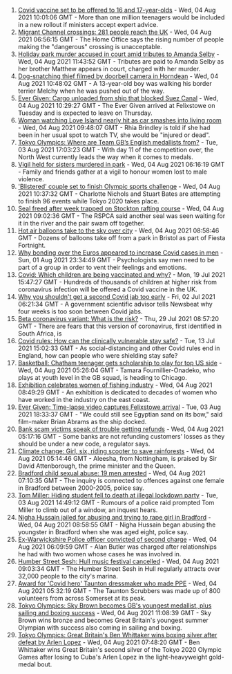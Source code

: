 1. [Covid vaccine set to be offered to 16 and 17-year-olds](https://www.bbc.co.uk/news/uk-58080232) - Wed, 04 Aug 2021 10:01:06 GMT - More than one million teenagers would be included in a new rollout if ministers accept expert advice.
2. [Migrant Channel crossings: 281 people reach the UK](https://www.bbc.co.uk/news/uk-england-kent-58083490) - Wed, 04 Aug 2021 06:56:15 GMT - The Home Office says the rising number of people making the "dangerous" crossing is unacceptable.
3. [Holiday park murder accused in court amid tributes to Amanda Selby](https://www.bbc.co.uk/news/uk-wales-58083395) - Wed, 04 Aug 2021 11:43:52 GMT - Tributes are paid to Amanda Selby as her brother Matthew appears in court, charged with her murder.
4. [Dog-snatching thief filmed by doorbell camera in Horndean](https://www.bbc.co.uk/news/uk-england-hampshire-58086838) - Wed, 04 Aug 2021 10:48:02 GMT - A 13-year-old boy was walking his border terrier Melchy when he was pushed out of the way.
5. [Ever Given: Cargo unloaded from ship that blocked Suez Canal](https://www.bbc.co.uk/news/uk-england-suffolk-58085950) - Wed, 04 Aug 2021 10:29:27 GMT - The Ever Given arrived at Felixstowe on Tuesday and is expected to leave on Thursday.
6. [Woman watching Love Island nearly hit as car smashes into living room](https://www.bbc.co.uk/news/uk-england-nottinghamshire-58086150) - Wed, 04 Aug 2021 09:48:07 GMT - Rhia Brindley is told if she had been in her usual spot to watch TV, she would be "injured or dead".
7. [Tokyo Olympics: Where are Team GB’s English medallists from?](https://www.bbc.co.uk/news/uk-england-58073305) - Tue, 03 Aug 2021 17:03:23 GMT - With day 11 of the competition over, the North West currently leads the way when it comes to medals.
8. [Vigil held for sisters murdered in park](https://www.bbc.co.uk/news/uk-england-london-58080643) - Wed, 04 Aug 2021 06:16:19 GMT - Family and friends gather at a vigil to honour women lost to male violence.
9. ['Blistered' couple set to finish Olympic sports challenge](https://www.bbc.co.uk/news/uk-england-bristol-58085668) - Wed, 04 Aug 2021 10:37:32 GMT - Charlotte Nichols and Stuart Bates are attempting to finish 96 events while Tokyo 2020 takes place.
10. [Seal freed after week trapped on Stockton rafting course](https://www.bbc.co.uk/news/uk-england-tees-58086090) - Wed, 04 Aug 2021 09:02:36 GMT - The RSPCA said another seal was seen waiting for it in the river and the pair swam off together.
11. [Hot air balloons take to the sky over city](https://www.bbc.co.uk/news/uk-england-bristol-58083380) - Wed, 04 Aug 2021 08:58:46 GMT - Dozens of balloons take off from a park in Bristol as part of Fiesta Fortnight.
12. [Why bonding over the Euros appeared to increase Covid cases in men](https://www.bbc.co.uk/news/health-58015593) - Sun, 01 Aug 2021 23:34:49 GMT - Psychologists say men need to be part of a group in order to vent their feelings and emotions.
13. [Covid: Which children are being vaccinated and why?](https://www.bbc.co.uk/news/health-57888429) - Mon, 19 Jul 2021 15:47:27 GMT - Hundreds of thousands of children at higher risk from coronavirus infection will be offered a Covid vaccine in the UK.
14. [Why you shouldn't get a second Covid jab too early](https://www.bbc.co.uk/news/newsbeat-57682233) - Fri, 02 Jul 2021 06:21:34 GMT - A government scientific advisor tells Newsbeat why four weeks is too soon between Covid jabs.
15. [Beta coronavirus variant: What is the risk?](https://www.bbc.co.uk/news/health-55534727) - Thu, 29 Jul 2021 08:57:20 GMT - There are fears that this version of coronavirus, first identified in South Africa, is
16. [Covid rules: How can the clinically vulnerable stay safe?](https://www.bbc.co.uk/news/health-51997151) - Tue, 13 Jul 2021 15:02:33 GMT - As social-distancing and other Covid rules end in England, how can people who were shielding stay safe?
17. [Basketball: Chatham teenager gets scholarship to play for top US side](https://www.bbc.co.uk/news/uk-england-kent-58074005) - Wed, 04 Aug 2021 05:26:04 GMT - Tamara Fournillier-Onadeko, who plays at youth level in the GB squad, is heading to Chicago.
18. [Exhibition celebrates women of fishing industry](https://www.bbc.co.uk/news/uk-england-norfolk-58077623) - Wed, 04 Aug 2021 08:49:29 GMT - An exhibition is dedicated to decades of women who have worked in the industry on the east coast.
19. [Ever Given: Time-lapse video captures Felixstowe arrival](https://www.bbc.co.uk/news/uk-england-suffolk-58080614) - Tue, 03 Aug 2021 18:33:37 GMT - "We could still see Egyptian sand on its bow," said film-maker Brian Abrams as the ship docked.
20. [Bank scam victims speak of trouble getting refunds](https://www.bbc.co.uk/news/uk-england-northamptonshire-58077621) - Wed, 04 Aug 2021 05:17:16 GMT - Some banks are not refunding customers' losses as they should be under a new code, a regulator says.
21. [Climate change: Girl, six, riding scooter to save rainforests](https://www.bbc.co.uk/news/uk-england-nottinghamshire-58033072) - Wed, 04 Aug 2021 05:14:46 GMT - Aleesha, from Nottingham, is praised by Sir David Attenborough, the prime minister and the Queen.
22. [Bradford child sexual abuse: 19 men arrested](https://www.bbc.co.uk/news/uk-england-leeds-58084134) - Wed, 04 Aug 2021 07:10:35 GMT - The inquiry is connected to offences against one female in Bradford between 2000-2005, police say.
23. [Tom Miller: Hiding student fell to death at illegal lockdown party](https://www.bbc.co.uk/news/uk-england-nottinghamshire-58070838) - Tue, 03 Aug 2021 14:49:12 GMT - Rumours of a police raid prompted Tom Miller to climb out of a window, an inquest hears.
24. [Nigha Hussain jailed for abusing and trying to rape girl in Bradford](https://www.bbc.co.uk/news/uk-england-leeds-58077922) - Wed, 04 Aug 2021 08:58:55 GMT - Nigha Hussain began abusing the youngster in Bradford when she was aged eight, police say.
25. [Ex-Warwickshire Police officer convicted of second charge](https://www.bbc.co.uk/news/uk-england-coventry-warwickshire-58076023) - Wed, 04 Aug 2021 06:09:59 GMT - Alan Butler was charged after relationships he had with two women whose cases he was involved in.
26. [Humber Street Sesh: Hull music festival cancelled](https://www.bbc.co.uk/news/uk-england-humber-58084143) - Wed, 04 Aug 2021 09:03:34 GMT - The Humber Street Sesh in Hull regularly attracts over 32,000 people to the city's marina.
27. [Award for 'Covid hero' Taunton dressmaker who made PPE](https://www.bbc.co.uk/news/uk-england-somerset-58074665) - Wed, 04 Aug 2021 05:32:19 GMT - The Taunton Scrubbers was made up of 800 volunteers from across Somerset at its peak.
28. [Tokyo Olympics: Sky Brown becomes GB's youngest medallist, plus sailing and boxing success](https://www.bbc.co.uk/sport/olympics/58082545) - Wed, 04 Aug 2021 11:08:39 GMT - Sky Brown wins bronze and becomes Great Britain's youngest summer Olympian with success also coming in sailing and boxing.
29. [Tokyo Olympics: Great Britain's Ben Whittaker wins boxing silver after defeat by Arlen Lopez](https://www.bbc.co.uk/sport/olympics/58083205) - Wed, 04 Aug 2021 07:48:20 GMT - Ben Whittaker wins Great Britain's second silver of the Tokyo 2020 Olympic Games after losing to Cuba's Arlen Lopez in the light-heavyweight gold-medal bout.
